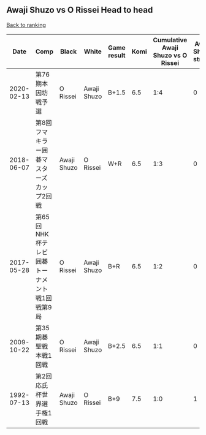 ## Awaji Shuzo vs O Rissei Head to head

[Back to ranking](../../index.md)




| **Date** | **Comp** | **Black** | **White** | **Game result** | **Komi** | **Cumulative Awaji Shuzo vs O Rissei** | **Awaji Shuzo streak** | **O Rissei streak** | 
| --- | --- | --- | --- | --- | --- | --- | --- | --- |
| 2020-02-13 | 第76期本因坊戦予選 | O Rissei | Awaji Shuzo | B+1.5 | 6.5 | 1:4 | 0 | 4 | 
| 2018-06-07 | 第8回フマキラー囲碁マスターズカップ2回戦  | Awaji Shuzo | O Rissei | W+R | 6.5 | 1:3 | 0 | 3 | 
| 2017-05-28 | 第65回NHK杯テレビ囲碁トーナメント戦1回戦第9局 | O Rissei | Awaji Shuzo | B+R | 6.5 | 1:2 | 0 | 2 | 
| 2009-10-22 | 第35期碁聖戦本戦1回戦 | O Rissei | Awaji Shuzo | B+2.5 | 6.5 | 1:1 | 0 | 1 | 
| 1992-07-13 | 第2回応氏杯世界選手権1回戦 | Awaji Shuzo | O Rissei | B+9 | 7.5 | 1:0 | 1 | 0 |




